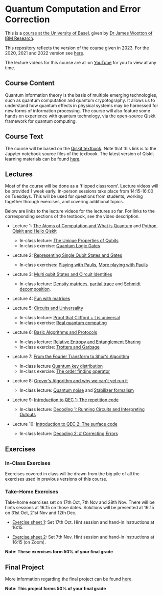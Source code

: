 # Quantum Computation and Error Correction

This is a [course at the University of Basel](https://vorlesungsverzeichnis.unibas.ch/de/home?id=278317), given by [Dr James Wootton of IBM Research](https://researcher.watson.ibm.com/researcher/view.php?person=zurich-JWO).

This repository reflects the version of the course given in 2023. For the 2020, 2021 and 2022 version see [here](https://github.com/quantumjim/Quantum-Computation-course-Basel/tree/2022).

The lecture videos for this course are all on [YouTube](https://www.youtube.com/playlist?list=PLaU1vYImkPDxyqJ6zHAs8W92fYKsfXsV-) for you to view at any time.


## Course Content

Quantum information theory is the basis of multiple emerging technologies, such as quantum computation and quantum crypotography. It allows us to understand how quantum effects in physical systems may be harnessed for new forms of information processing. The course will also feature some hands on experience with quantum technology, via the open-source Qiskit framework for quantum computing.


## Course Text

The course will be based on the [Qiskit textbook](https://github.com/NCCR-SPIN/qiskit-textbook/blob/main/content/preface.ipynb). Note that this link is to the Jupyter notebook source files of the textbook. The latest version of Qiskit learning materials can be found [here](https://learning.quantum-computing.ibm.com/).


## Lectures

Most of the course will be done as a 'flipped classroom'. Lecture videos will be provided 1 week early. In-person sessions take place from 14:15-16:00 on Tuesdays. This will be used for questions from students, working together through exercises, and covering additional topics. 

Below are links to the lecture videos for the lectures so far. For links to the corresponding sections of the textbook, see the video description.

* Lecture 1: [The Atoms of Computation and What is Quantum](https://youtu.be/myzcjukQUFc) and [Python, Qiskit and Hello Qiskit](https://youtu.be/mMJtw-vFXC4)
    - In-class lecture: [The Unique Properties of Qubits](extra_resources/unique-properties-qubits.ipynb)
    - In-class exercise: [Quantum Logic Gates](exercises_2022/Exercise2.ipynb)

 
* Lecture 2: [Representing Single Qubit States and Gates](https://www.youtube.com/watch?v=GdRt8vO9xY8)
    - In-class exercises: [Playing with Paulis](https://github.com/quantumjim/Quantum-Computation-course-Basel/blob/main/exercises_2022/Exercise3.ipynb), [More playing with Paulis](https://github.com/quantumjim/Quantum-Computation-course-Basel/blob/main/exercises_2022/Exercise4.ipynb)

* Lecture 3: [Multi qubit States and Circuit Identities](https://www.youtube.com/watch?v=pzkeypXaQ-Q)
     - In-class lecture: [Density matrices](https://github.com/quantumjim/Quantum-Computation-course-Basel/blob/main/QI_course/2_The_Qubit.pdf), [partial trace](https://github.com/quantumjim/Quantum-Computation-course-Basel/blob/main/QI_course/3_Quantum_Information.pdf) and [Schmidt decomposition](https://github.com/quantumjim/Quantum-Computation-course-Basel/blob/main/QI_course/6_Quantum_Correlations_part_1.pdf).

* Lecture 4: [Fun with matrices](https://www.youtube.com/watch?v=e7NTozZMRqk)

* Lecture 5: [Circuits and Universality](https://www.youtube.com/watch?v=E53mfGrV8ek)
    - In-class lecture: [Proof that Clifford + t is universal](https://github.com/quantumjim/Quantum-Computation-course-Basel/blob/main/extra_resources/Lecture%206%20(2013%20version).pdf)
    - In-class exercise: [Real quantum computing](https://github.com/quantumjim/Quantum-Computation-course-Basel/blob/main/exercises_2022/Exercise7.ipynb)
 
* Lecture 6: [Basic Algorithms and Protocols](https://www.youtube.com/watch?v=fNOEVXQKv9M)
    - In-class lecture: [Relative Entropy and Entanglement Sharing](https://github.com/quantumjim/Quantum-Computation-course-Basel/blob/main/QI_course/7_Quantum_Correlations_part_2.pdf)
    - In-class exercise: [Trotters and Garbage](https://github.com/quantumjim/Quantum-Computation-course-Basel/blob/main/exercises_2022/Exercise6.ipynb)
 
* Lecture 7: [From the Fourier Transform to Shor's Algorithm](https://www.youtube.com/watch?v=WqgNu8ZziPQ)
    - In-class lecture [Quantum key distribution](https://github.com/NCCR-SPIN/qiskit-textbook/blob/main/content/ch-algorithms/quantum-key-distribution.ipynb)
    - In-class exercise: [The order finding operator](https://github.com/quantumjim/Quantum-Computation-course-Basel/blob/main/exercises_2019/Exercise8.pdf)
 
* Lecture 8: [Grover's Algorithm and why we can't yet run it](https://www.youtube.com/watch?v=YfFp3K4cAF4)
    - In-class lecture: [Quantum noise](https://github.com/quantumjim/Quantum-Computation-course-Basel/blob/main/QI_course/8_Quantum_Noise.pdf) and [Stabilizer formalism](https://github.com/quantumjim/Quantum-Computation-course-Basel/blob/main/QI_course/9_Stabilizer_Formalism.pdf)

* Lecture 9: [Introduction to QEC 1: The repetition code](https://www.youtube.com/watch?v=AuDfq7j_W7E&list=PLaU1vYImkPDxyqJ6zHAs8W92fYKsfXsV-&index=10)
    - In-class lecture: [Decoding 1: Running Circuits and Interpreting Outputs](https://github.com/quantumjim/qec_lectures/blob/main/lecture-1.ipynb)
 
* Lecture 10: [Introduction to QEC 2: The surface code](https://www.youtube.com/watch?v=IdZkxX-Qank&list=PLaU1vYImkPDxyqJ6zHAs8W92fYKsfXsV-&index=11)
    - In-class lecture: [Decoding 2: # Correcting Errors](https://github.com/quantumjim/qec_lectures/blob/main/lecture-2.ipynb)


## Exercises

### In-Class Exercises

Exercises covered in class will be drawn from the big pile of all the exercises used in previous versions of this course.

### Take-Home Exercises

Take-home exercises set on 17th Oct, 7th Nov and 28th Nov. There will be hints sessions at 16:15 on those dates. Solutions will be presented at 16:15 on 31st Oct, 21st Nov and 12th Dec.

* [Exercise sheet 1](https://github.com/quantumjim/Quantum-Computation-course-Basel/blob/main/exercises/Exercise1.ipynb): Set 17th Oct. Hint session and hand-in instructions at 16:15.

* [Exercise sheet 2](https://github.com/quantumjim/Quantum-Computation-course-Basel/blob/main/exercises/Exercise2.ipynb): Set 7th Nov. Hint session and hand-in instructions at 16:15 (on Zoom).

**Note: These exercises form 50% of your final grade**

## Final Project

More information regarding the final project can be found [here](https://github.com/quantumjim/Quantum-Computation-course-Basel/tree/2022#examfinal-project).

**Note: This project forms 50% of your final grade**
